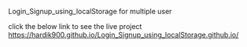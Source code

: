  Login_Signup_using_localStorage for multiple user
 
click the below link to see the live project
https://hardik900.github.io/Login_Signup_using_localStorage.github.io/
